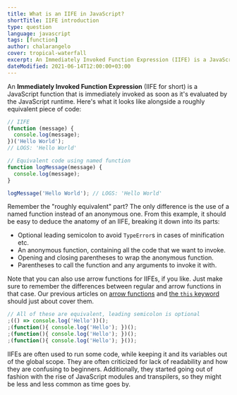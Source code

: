 ```yaml
---
title: What is an IIFE in JavaScript?
shortTitle: IIFE introduction
type: question
language: javascript
tags: [function]
author: chalarangelo
cover: tropical-waterfall
excerpt: An Immediately Invoked Function Expression (IIFE) is a JavaScript trick that trips up many developers. Here's what you need to know.
dateModified: 2021-06-14T12:00:00+03:00
---
```


An **Immediately Invoked Function Expression** (IIFE for short) is a JavaScript function that is immediately invoked as soon as it's evaluated by the JavaScript runtime. Here's what it looks like alongside a roughly equivalent piece of code:

```js
// IIFE
(function (message) {
  console.log(message);
})('Hello World');
// LOGS: 'Hello World'

// Equivalent code using named function
function logMessage(message) {
  console.log(message);
}

logMessage('Hello World'); // LOGS: 'Hello World'
```

Remember the "roughly equivalent" part? The only difference is the use of a named function instead of an anonymous one. From this example, it should be easy to deduce the anatomy of an IIFE, breaking it down into its parts:

- Optional leading semicolon to avoid `TypeError`s in cases of minification etc.
- An anonymous function, containing all the code that we want to invoke.
- Opening and closing parentheses to wrap the anonymous function.
- Parentheses to call the function and any arguments to invoke it with.

Note that you can also use arrow functions for IIFEs, if you like. Just make sure to remember the differences between regular and arrow functions in that case. Our previous articles on [arrow functions](/blog/s/javascript-arrow-functions) and [the `this` keyword](/blog/s/javascript-this) should just about cover them.

```js
// All of these are equivalent, leading semicolon is optional
;(() => console.log('Hello'))();
;(function(){ console.log('Hello'); })();
;(function(){ console.log('Hello'); })();
;(function(){ console.log('Hello'); }());
```

IIFEs are often used to run some code, while keeping it and its variables out of the global scope. They are often criticized for lack of readability and how they are confusing to beginners. Additionally, they started going out of fashion with the rise of JavaScript modules and transpilers, so they might be less and less common as time goes by.
